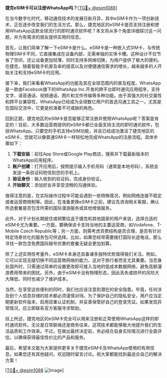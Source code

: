 **捷克eSIM卡可以注册WhatsApp吗？**[[TG💪+ @esim1088](https://t.me/s/esim1088)]

在当今数字化时代，移动通信技术的发展日新月异，其中eSIM卡作为一项创新技术，正在逐步改变我们的生活方式。那么，捷克地区的eSIM卡是否支持注册和使用WhatsApp这款全球流行的即时通讯软件呢？本文将从多个角度详细探讨这一问题，并为有需求的朋友提供实用的信息。

首先，让我们简单了解一下eSIM卡是什么。eSIM卡是一种嵌入式SIM卡，与传统物理SIM卡不同，它直接集成在设备内部，无需单独的实体卡槽。这种设计不仅节省了空间，还让设备更加轻薄，同时支持多网络切换，为用户提供了极大的便利。在捷克，随着智能手机普及率的提高以及对便捷通信需求的增长，越来越多的人开始关注和支持eSIM卡的应用。

接下来，我们来看看WhatsApp的功能及其在全球范围内的普及程度。WhatsApp是一款由Facebook旗下的WhatsApp Inc.开发的跨平台即时通讯应用程序，支持文字、语音通话、视频通话、图片和文件传输等多种功能。由于其强大的社交属性和跨平台兼容性，WhatsApp已经成为全球数亿用户的首选沟通工具之一。尤其是在国际交流中，它更是扮演着不可或缺的角色。

回到正题，捷克地区的eSIM卡是否能够正常注册并使用WhatsApp呢？答案是肯定的！目前，大多数运营商提供的eSIM卡都已全面支持主流的即时通讯软件，包括WhatsApp。只要您的手机支持eSIM功能，并且已经成功激活了捷克地区的eSIM卡，您就可以像普通SIM卡一样轻松地完成WhatsApp的注册流程。具体步骤如下：

1. **下载安装**：前往App Store或Google Play商店，搜索并下载最新版本的WhatsApp应用程序。
2. **账户创建**：打开应用后，按照提示输入手机号码（通常是本地号码），系统会发送一条验证码短信到您的手机上。
3. **验证身份**：输入收到的验证码，完成身份验证。
4. **开始聊天**：添加好友并享受流畅的沟通体验。

值得注意的是，在实际操作过程中可能会遇到一些特殊情况，例如网络连接不稳定或者运营商限制等。因此，在准备更换eSIM卡之前，建议先咨询相关客服，确认所选套餐是否包含所需的国际漫游服务或其他增值服务。

此外，对于计划长期居住或频繁往返于捷克和其他国家的用户来说，选择合适的eSIM卡尤为重要。一方面，要确保该卡支持当地的主要运营商，如Vodafone、T-Mobile Czech Republic等；另一方面，则需考虑资费结构是否合理，是否有针对特定场景优化的服务包可供选择。比如，如果您经常需要拨打国际长途电话，那么寻找一款包含免费国际拨号优惠的套餐无疑会更加划算。

除了上述实用性考量外，eSIM卡本身还具备诸多独特优势值得我们关注。例如，它可以实现无缝切换不同运营商网络的能力，这对于旅行者而言尤其重要。当您身处国外时，只需通过简单的设置更改即可接入当地的低成本数据网络，避免高额漫游费用带来的困扰。另外，由于eSIM卡没有物理形态，因此丢失或损坏的风险大大降低，同时也减少了维护成本。

当然，在享受这些便利的同时，我们也应该注意到潜在的安全隐患。毕竟，任何涉及到个人信息存储的技术都必须谨慎对待。为了保护自己的隐私安全，用户应当定期更新软件版本，启用双重认证机制，并妥善保管好自己的登录凭证。如果发现异常情况，应立即联系官方客服寻求帮助。

综上所述，捷克地区的eSIM卡完全可以用来注册和正常使用WhatsApp这样的即时通讯软件。无论是日常联络还是商务往来，这项技术都能够极大地提升我们的生活品质和工作效率。不过，在做出最终决定前，务必结合自身实际情况进行全面评估，以确保获得最佳性价比的产品和服务。

最后，希望本文能为大家提供更多关于捷克eSIM卡及WhatsApp使用的有用信息。如果您还有其他疑问，欢迎随时留言讨论。祝大家都能找到最适合自己的解决方案！

[[TG💪+ @esim1088](https://t.me/s/esim1088) ![Image](https://i.postimg.cc/4NQfJmqS/Snipaste-2025-05-13-00-14-12.png)]